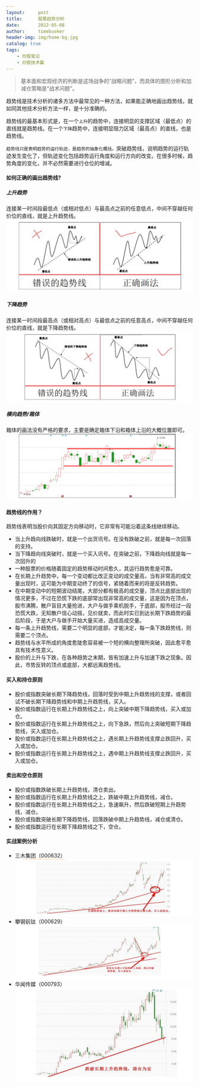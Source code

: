 ```yaml
---
layout:     post
title:      股票趋势分析
date:       2022-05-08
author:     timebusker
header-img: img/home-bg.jpg
catalog: true
tags:
    - 炒股笔记
    - 炒股技术篇
---  
```


> 基本面和宏观经济的判断是这场战争的“战略问题”，而具体的图形分析和加减仓策略是“战术问题”。

趋势线是技术分析的诸多方法中最常见的一种方法，如果能正确地画出趋势线，就如同其他技术分析方法一样，是十分准确的。

趋势线的最基本形式是，在一个`上升`的趋势中，连接明显的支撑区域（最低点）的直线就是趋势线。在一个`下降`趋势中，连接明显阻力区域（最高点）的直线，也是趋势线。

`趋势线只是表明趋势的运行轨迹，是趋势的抽象化概括。`突破趋势线，说明趋势的运行轨迹发生变化了，但轨迹变化包括趋势运行角度和运行方向的改变。在很多时候，趋势角度的变化，并不必然需要进行仓位的增减。


#### 如何正确的画出趋势线?

##### 上升趋势
连接某一时间段最低点（或相对低点）与最高点之前的任意低点，中间不穿越任何价位的直线，就是上升趋势线。
![image](/img/gupiao/timebusker_20220509002844.png)  


##### 下降趋势
连接某一时间段最高点（或相对高点）与最低点之前的任意高点，中间不穿越任何价位的直线，就是下降趋势线。
![image](/img/gupiao/timebusker_20220509002940.png)  

##### 横向趋势/箱体
箱体的画法没有严格的要求，主要是确定箱体下沿和箱体上沿的大概位置即可。
![image](/img/gupiao/timebusker_20220509003041.png)  


#### 趋势线的作用？
趋势线表明当股价向其固定方向移动时，它非常有可能沿着这条线继续移动。

- 当上升趋向线跌破时，就是一个出货讯号。在没有跌破之前，就是每一次回落的支持。
- 当下降趋向线突破时，就是一个买入讯号。在突破之前，下降趋向线就是每一次回升的
- 一种股票的价格随着固定的趋势移动时间愈久，其运行趋势愈是可靠。
- 在长期上升趋势中，每一个变动都比改正变动的成交量高，当有非常高的成交量出现时，这可能为中期变动终了的信号，紧随着而来的将是反转趋势。
- 在中期变动中的短期波动结尾，大部分都有极高的成交量，顶点比底部出现的情况更多，不过在恐慌下跌的底部常出现非常高的成交量，这是因为在顶点，股市沸腾，散户盲目大量抢进，大户与做手乘机脱手，于底部，股市经过一段恐慌大跌，无知散户信心动摇，见价就卖，而此时实已到达长期下跌趋势的最后阶段，于是大户与做手开始大量买进，造成高成交量。
- 每一条上升趋势线，需要二个明显的底部，才能决定，每一条下跌趋势线，则需要二个顶点。
- 趋势线与水平所成的角度愈陡愈容易被一个短的横向整理所突破，因此愈平愈具有技术性意义。
- 股价的上升与下跌，在各种趋势之末期，皆有加速上升与加速下跌之现象。因此，市势反转的顶点或底部，大都远离趋势线。

#### 买入和持仓原则
- 股价或指数突破长期下降趋势线，回落时受到中期上升趋势线的支撑，或者回试不破长期下降趋势线和中期上升趋势线，买入。
- 股价或指数运行在长期上升趋势线之上，向上突破中期下降趋势线，买入或加仓。
- 股价或指数运行在长期上升趋势线之上，向下急跌，然后向上突破短期下降趋势线，买入或加仓。
- 股价或指数运行在长期上升趋势线之上，遇长期上升趋势线支撑止跌回升，买入或加仓。
- 股价或指数运行在长期上升趋势线之上，遇中期上升趋势线支撑止跌回升，买入或加仓。

#### 卖出和空仓原则
- 股价或指数跌破长期上升趋势线，清仓卖出。
- 股价或指数运行在长期上升趋势线之上，跌破中期上升趋势线，减仓。
- 股价或指数运行在长期上升趋势线之上，急速飙升，然后跌破短期上升趋势线，减仓。
- 股价或指数突破长期下降趋势线，回落跌破中期上升趋势线，减仓或清仓。
- 股价或指数运行在长期下降趋势线之下，空仓。

#### 实战案例分析
- 三木集团（000632）
![image](/img/gupiao/timebusker_20220509003659.png)  
- 攀钢钒钛（000629）
![image](/img/gupiao/timebusker_20220509003733.png)  
- 华闻传媒（000793）
![image](/img/gupiao/timebusker_20220509003808.png)  

